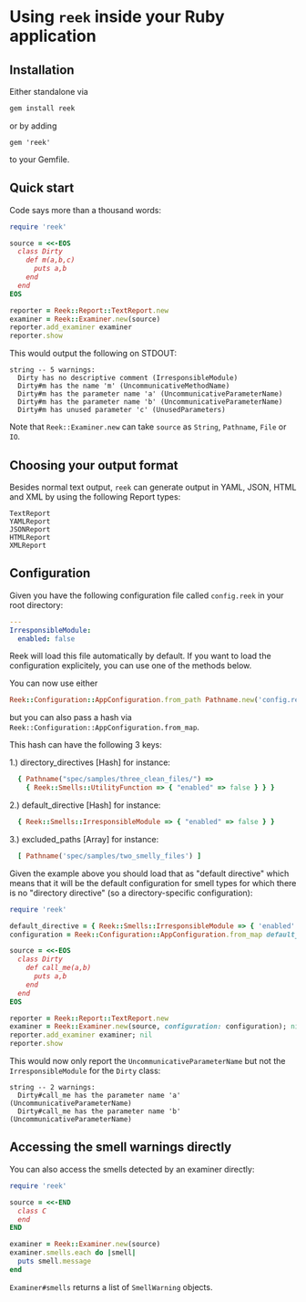 # Using `reek` inside your Ruby application

## Installation

Either standalone via

```bash
gem install reek
```

or by adding

```
gem 'reek'
```

to your Gemfile.

## Quick start

Code says more than a thousand words:

```ruby
require 'reek'

source = <<-EOS
  class Dirty
    def m(a,b,c)
      puts a,b
    end
  end
EOS

reporter = Reek::Report::TextReport.new
examiner = Reek::Examiner.new(source)
reporter.add_examiner examiner
reporter.show
```

This would output the following on STDOUT:

```
string -- 5 warnings:
  Dirty has no descriptive comment (IrresponsibleModule)
  Dirty#m has the name 'm' (UncommunicativeMethodName)
  Dirty#m has the parameter name 'a' (UncommunicativeParameterName)
  Dirty#m has the parameter name 'b' (UncommunicativeParameterName)
  Dirty#m has unused parameter 'c' (UnusedParameters)
```

Note that `Reek::Examiner.new` can take `source` as `String`, `Pathname`, `File` or `IO`.

## Choosing your output format

Besides normal text output, `reek` can generate output in YAML,
JSON, HTML and XML by using the following Report types:

```
TextReport
YAMLReport
JSONReport
HTMLReport
XMLReport
```

## Configuration

Given you have the following configuration file called `config.reek` in your root directory:

```Yaml
---
IrresponsibleModule:
  enabled: false
```

Reek will load this file automatically by default. If you want to load the
configuration explicitely, you can use one of the methods below.

You can now use either

```Ruby
Reek::Configuration::AppConfiguration.from_path Pathname.new('config.reek')
```

but you can also pass a hash via `Reek::Configuration::AppConfiguration.from_map`.

This hash can have the following 3 keys:

1.) directory_directives [Hash] for instance:

```Ruby
  { Pathname("spec/samples/three_clean_files/") =>
    { Reek::Smells::UtilityFunction => { "enabled" => false } } }
```

2.) default_directive [Hash] for instance:

```Ruby
  { Reek::Smells::IrresponsibleModule => { "enabled" => false } }
```

3.) excluded_paths [Array] for instance:

```Ruby
  [ Pathname('spec/samples/two_smelly_files') ]
```

Given the example above you should load that as "default directive" which means that it will
be the default configuration for smell types for which there is
no "directory directive" (so a directory-specific configuration):

```Ruby
require 'reek'

default_directive = { Reek::Smells::IrresponsibleModule => { 'enabled' => false } }
configuration = Reek::Configuration::AppConfiguration.from_map default_directive: default_directive

source = <<-EOS
  class Dirty
    def call_me(a,b)
      puts a,b
    end
  end
EOS

reporter = Reek::Report::TextReport.new
examiner = Reek::Examiner.new(source, configuration: configuration); nil
reporter.add_examiner examiner; nil
reporter.show
```

This would now only report the `UncommunicativeParameterName` but not the `IrresponsibleModule`
for the `Dirty` class:

```
string -- 2 warnings:
  Dirty#call_me has the parameter name 'a' (UncommunicativeParameterName)
  Dirty#call_me has the parameter name 'b' (UncommunicativeParameterName)
```

## Accessing the smell warnings directly

You can also access the smells detected by an examiner directly:

```ruby
require 'reek'

source = <<-END
  class C
  end
END

examiner = Reek::Examiner.new(source)
examiner.smells.each do |smell|
  puts smell.message
end
```

`Examiner#smells` returns a list of `SmellWarning` objects.
